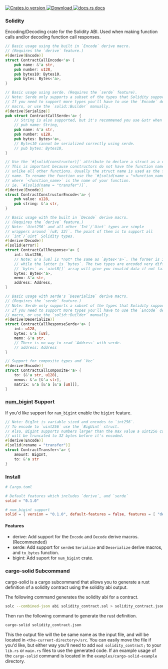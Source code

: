 <!-- Version -->
<a href="https://crates.io/crates/solid">
<img src="https://img.shields.io/crates/v/solid.svg?style=flat-square"
alt="Crates.io version" />
</a>
<!-- Downloads -->
<a href="https://crates.io/crates/solid">
<img src="https://img.shields.io/crates/d/solid.svg?style=flat-square"
    alt="Download" />
</a>
<!-- Docs -->
<a href="https://docs.rs/solid">
<img src="https://img.shields.io/badge/docs-latest-blue.svg?style=flat-square"
    alt="docs.rs docs" />
</a>

### Solidity

Encoding/Decoding crate for the Solidity ABI. Used when making function calls
and/or decoding function call responses.

```rust
// Basic usage using the built in `Encode` derive macro.
// (Requires the `derive` feature.)
#[derive(Encode)]
struct ContractCallEncode<'a> {
    pub name: &'a str,
    pub number: u128,
    pub bytes10: Bytes10,
    pub bytes: Bytes<'a>,
}

// Basic usage using serde. (Requires the `serde` feature).
// Note: Serde only supports a subset of the types that Solidity supports.
// If you need to support more types you'll have to use the `Encode` derive
// macro, or use the `solid::Builder` manually.
#[derive(Serialize)]
pub struct ContractCallSerde<'a> {
    // String is also supported, but it's recommened you use &str when possible.
    // pub name: String,
    pub name: &'a str,
    pub number: u128,
    pub bytes: Bytes<'a>,
    // Bytes10 cannot be serialized correctly using serde.
    // pub bytes: Bytes10,
}

// Use the `#[solid(constructor)]` attribute to declare a struct as a constructor.
// This is important because constructors do not have the function name prefix,
// unlike all other functions. Usually the struct name is used as the function
// name. To rename the function use the `#[solid(name = "<function_name>")]`
// where `<function_name>` is the name of your function.
// ie. `#[solid(name = "transfer")]`.
#[derive(Encode)]
struct ContractConstructorEncode<'a> {
    pub value: u128,
    pub string: &'a str,
}

// Basic usage with the built in `Decode` derive macro.
// (Requires the `derive` feature.)
// Note: `Uint256` and all other `Int`/`Uint` types are simple
// wrappers around `[u8; 32]`. The point of them is to support all
// `int`/`uint` Solidity types.
#[derive(Decode)]
#[solid(error)]
struct ContractCallResponse<'a> {
    int: Uint256,
    // Note: &'a [u8] is *not* the same as `Bytes<'a>`. The former is is `uint8[]` in solidity
    // while the latter is `bytes`. The two types are encoded very differently so decoding
    // `bytes` as `uint8[]` array will give you invalid data if not fail outright.
    bytes: Bytes<'a>,
    memo: &'a str,
    address: Address,
}

// Basic usage with serde's `Deserialize` derive macro.
// (Requires the `serde` feature.)
// Note: Serde only supports a subset of the types that Solidity supports.
// If you need to support more types you'll have to use the `Encode` derive
// macro, or use the `solid::Builder` manually.
#[derive(Deserialize)]
struct ContractCallResponseSerde<'a> {
    int: u128,
    bytes: &'a [u8],
    memo: &'a str,
    // There is no way to read `Address` with serde.
    // address: Address
}

// Support for composite types and `Vec`
#[derive(Encode)]
struct ContractCallComposite<'a> {
    to: (&'a str, u128),
    memos: &'a [&'a str],
    matrix: &'a [&'a [&'a [u8]]],
}
```

### [num_bigint](https://docs.rs/num-bigint/0.2.6/num_bigint/) Support

If you'd like support for `num_bigint` enable the `bigint` feature.

``` rust
// Note: BigInt is variable sized and encodes to `int256`.
// To encode to `uint256` use the `BigUint` struct.
// Also, BigInt supports numbers larger than the max value a uint256 can store, so the value
// will be truncated to 32 bytes before it's encoded.
#[derive(Encode)]
#[solid(rename = "transfer")]
struct ContractTransfer<'a> {
    amount: BigInt,
    to: &'a str
}
```

### Install

```toml
# Cargo.toml

# Default features which includes `derive`, and `serde`
solid = "0.1.0"

# num_bigint support
solid = { version = "0.1.0", default-features = false, features = [ "derive", "serde", "bigint" ] }
```

#### Features
 - derive: Add support for the `Encode` and `Decode` derive macros. (Recommended)
 - serde: Add support for `serde`s `Serialize` and `Deserialize` derive macros, and `to_bytes` function.
 - bigint: Add suport for `num_bigint` crate.

### cargo-solid Subcommand

cargo-solid is a cargo subcommand that allows you to generate a rust definition
of a solidity contract using the solidity abi output.

The following command generates the solidity abi for a contract.
``` bash
solc --combined-json abi solidity_contract.sol > solidity_contract.json
```

Then run the following command to generate the rust definition.
``` bash
cargo-solid solidity_contract.json
```

This the output file will the be same name as the input file, and will be
located in `<the-current-directory>/src`. You can easily move the file if you'd
like, but either way you'll need to add `mod solidity_contract;` to your
`lib.rs` or `main.rs` files to use the generated code. If an example usage of
the `cargo-solid` command is located in the `examples/cargo-solid-example` directory.
